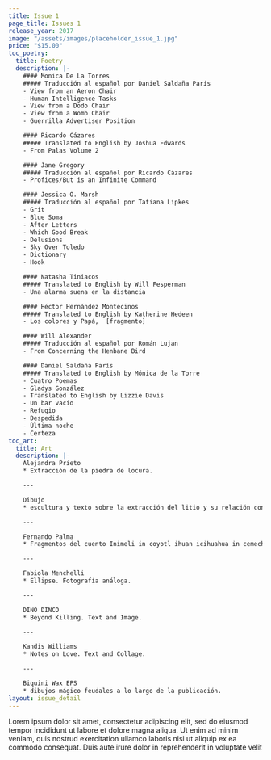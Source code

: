```yaml
---
title: Issue 1
page_title: Issues 1
release_year: 2017
image: "/assets/images/placeholder_issue_1.jpg"
price: "$15.00"
toc_poetry:
  title: Poetry
  description: |-
    #### Monica De La Torres
    ##### Traducción al español por Daniel Saldaña París
    - View from an Aeron Chair
    - Human Intelligence Tasks
    - View from a Dodo Chair
    - View from a Womb Chair
    - Guerrilla Advertiser Position

    #### Ricardo Cázares
    ##### Translated to English by Joshua Edwards
    - From Palas Volume 2

    #### Jane Gregory
    ##### Traducción al español por Ricardo Cázares
    - Profices/But is an Infinite Command

    #### Jessica O. Marsh
    ##### Traducción al español por Tatiana Lipkes
    - Grit
    - Blue Soma
    - After Letters
    - Which Good Break
    - Delusions
    - Sky Over Toledo
    - Dictionary
    - Hook

    #### Natasha Tiniacos
    ##### Translated to English by Will Fesperman
    - Una alarma suena en la distancia

    #### Héctor Hernández Montecinos
    ##### Translated to English by Katherine Hedeen
    - Los colores y Papá,  [fragmento]

    #### Will Alexander
    ##### Traducción al español por Román Lujan
    - From Concerning the Henbane Bird

    #### Daniel Saldaña París
    ##### Translated to English by Mónica de la Torre
    - Cuatro Poemas
    - Gladys González
    - Translated to English by Lizzie Davis
    - Un bar vacío
    - Refugio
    - Despedida
    - Última noche
    - Certeza
toc_art:
  title: Art
  description: |-
    Alejandra Prieto
    * Extracción de la piedra de locura.

    ---

    Dibujo
    * escultura y texto sobre la extracción del litio y su relación con el cuerpo humano.

    ---

    Fernando Palma
    * Fragmentos del cuento Inimeli in coyotl ihuan icihuahua in cemechin y Kittenmiow en el país de las banderas. Pintura digital.

    ---

    Fabiola Menchelli
    * Ellipse. Fotografía análoga.

    ---

    DINO DINCO
    * Beyond Killing. Text and Image.

    ---

    Kandis Williams
    * Notes on Love. Text and Collage.

    ---

    Biquini Wax EPS
    * dibujos mágico feudales a lo largo de la publicación.
layout: issue_detail
---
```


Lorem ipsum dolor sit amet, consectetur adipiscing elit, sed do eiusmod tempor incididunt ut labore et dolore magna aliqua. Ut enim ad minim veniam, quis nostrud exercitation ullamco laboris nisi ut aliquip ex ea commodo consequat. Duis aute irure dolor in reprehenderit in voluptate velit